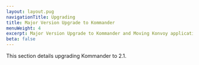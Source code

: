 ```yaml
---
layout: layout.pug
navigationTitle: Upgrading
title: Major Version Upgrade to Kommander
menuWeight: 4
excerpt: Major Version Upgrade to Kommander and Moving Konvoy applications to Kommander
beta: false
---
```


This section details upgrading Kommander to 2.1.
